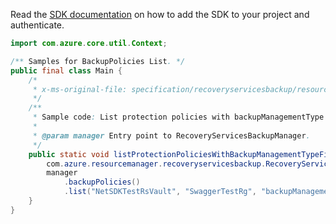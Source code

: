 Read the [SDK documentation](https://github.com/Azure/azure-sdk-for-java/blob/azure-resourcemanager-recoveryservicesbackup_1.0.0-beta.2/sdk/recoveryservicesbackup/azure-resourcemanager-recoveryservicesbackup/README.md) on how to add the SDK to your project and authenticate.

```java
import com.azure.core.util.Context;

/** Samples for BackupPolicies List. */
public final class Main {
    /*
     * x-ms-original-file: specification/recoveryservicesbackup/resource-manager/Microsoft.RecoveryServices/stable/2021-07-01/examples/AzureWorkload/BackupPolicies_List.json
     */
    /**
     * Sample code: List protection policies with backupManagementType filter as AzureWorkload.
     *
     * @param manager Entry point to RecoveryServicesBackupManager.
     */
    public static void listProtectionPoliciesWithBackupManagementTypeFilterAsAzureWorkload(
        com.azure.resourcemanager.recoveryservicesbackup.RecoveryServicesBackupManager manager) {
        manager
            .backupPolicies()
            .list("NetSDKTestRsVault", "SwaggerTestRg", "backupManagementType eq 'AzureWorkload'", Context.NONE);
    }
}
```
